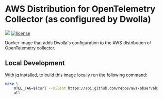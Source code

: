 # AWS Distribution for OpenTelemetry Collector (as configured by Dwolla)

[![](https://images.microbadger.com/badges/image/dwolla/otel-collector.svg)](https://microbadger.com/images/dwolla/otel-collector)
[![license](https://img.shields.io/github/license/dwolla/dwolla-adot-collector.svg?style=flat-square)](https://github.com/Dwolla/dwolla-adot-collector/blob/master/LICENSE)

Docker image that adds Dwolla's configuration to the AWS distribution of OpenTelemetry collector.

## Local Development

With [jq](https://jqlang.github.io/jq/manual/) installed, to build this image locally run the following command:

```bash
make \
    OTEL_TAG=$(curl --silent https://api.github.com/repos/aws-observability/aws-otel-collector/releases/latest | jq -r .name) \
    all
```
